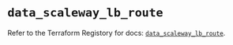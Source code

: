 # `data_scaleway_lb_route`

Refer to the Terraform Registory for docs: [`data_scaleway_lb_route`](https://registry.terraform.io/providers/scaleway/scaleway/2.27.0/docs/data-sources/lb_route).
